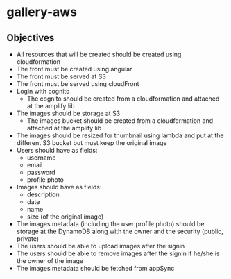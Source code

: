 # gallery-aws

## Objectives

- All resources that will be created should be created using cloudformation
- The front must be created using angular
- The front must be served at S3
- The front must be served using cloudFront
- Login with cognito
  - The cognito should be created from a cloudformation and attached at the amplify lib
- The images should be storage at S3
  - The images bucket should be created from a cloudformation and attached at the amplify lib
- The images should be resized for thumbnail using lambda and put at the different S3 bucket but must keep the original image
- Users should have as fields:
  - username
  - email
  - password
  - profile photo
- Images should have as fields:
  - description
  - date
  - name
  - size (of the original image)
- The images metadata (including the user profile photo) should be storage at the DynamoDB along with the owner and the security (public, private)
- The users should be able to upload images after the signin
- The users should be able to remove images after the signin if he/she is the owner of the image
- The images metadata should be fetched from appSync
